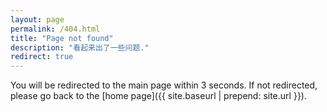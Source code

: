 ```yaml
---
layout: page
permalink: /404.html
title: "Page not found"
description: "看起来出了一些问题."
redirect: true
---
```


You will be redirected to the main page within 3 seconds. If not redirected, please go back to the [home page]({{ site.baseurl | prepend: site.url }}).
